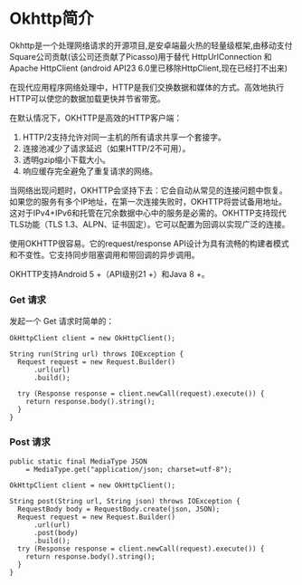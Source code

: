 # Okhttp简介

Okhttp是一个处理网络请求的开源项目,是安卓端最火热的轻量级框架,由移动支付Square公司贡献(该公司还贡献了Picasso)用于替代 HttpUrlConnection 和 Apache HttpClient (android API23 6.0里已移除HttpClient,现在已经打不出来)

在现代应用程序网络处理中，HTTP是我们交换数据和媒体的方式。高效地执行HTTP可以使您的数据加载更快并节省带宽。

在默认情况下，OKHTTP是高效的HTTP客户端：
1. HTTP/2支持允许对同一主机的所有请求共享一个套接字。
2. 连接池减少了请求延迟（如果HTTP/2不可用）。
3. 透明gzip缩小下载大小。
4. 响应缓存完全避免了重复请求的网络。

当网络出现问题时，OKHTTP会坚持下去：它会自动从常见的连接问题中恢复。如果您的服务有多个IP地址，在第一次连接失败时，OKHTTP将尝试备用地址。这对于IPv4+IPv6和托管在冗余数据中心中的服务是必需的。OKHTTP支持现代TLS功能（TLS 1.3、ALPN、证书固定）。它可以配置为回调以实现广泛的连接。

使用OKHTTP很容易。它的request/response API设计为具有流畅的构建者模式和不变性。它支持同步阻塞调用和带回调的异步调用。

OKHTTP支持Android 5 +（API级别21 +）和Java 8 +。


### Get 请求
发起一个 Get 请求时简单的：
```
OkHttpClient client = new OkHttpClient();

String run(String url) throws IOException {
  Request request = new Request.Builder()
      .url(url)
      .build();

  try (Response response = client.newCall(request).execute()) {
    return response.body().string();
  }
}
```

### Post 请求
```
public static final MediaType JSON
    = MediaType.get("application/json; charset=utf-8");

OkHttpClient client = new OkHttpClient();

String post(String url, String json) throws IOException {
  RequestBody body = RequestBody.create(json, JSON);
  Request request = new Request.Builder()
      .url(url)
      .post(body)
      .build();
  try (Response response = client.newCall(request).execute()) {
    return response.body().string();
  }
}
```
